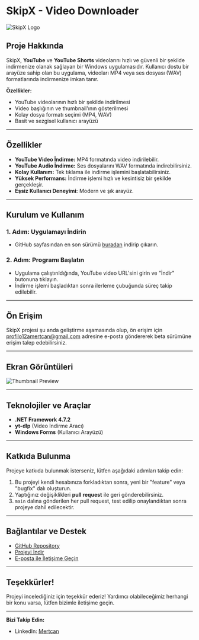 # **SkipX - Video Downloader**

![SkipX Logo](https://img001.prntscr.com/file/img001/VBzBAapfSi6hkEpXOSdGpA.png) <!-- Burada projenizin logosunu veya bir görselini koyabilirsiniz. -->

## **Proje Hakkında**

SkipX, **YouTube** ve **YouTube Shorts** videolarını hızlı ve güvenli bir şekilde indirmenize olanak sağlayan bir Windows uygulamasıdır. Kullanıcı dostu bir arayüze sahip olan bu uygulama, videoları MP4 veya ses dosyası (WAV) formatlarında indirmenize imkan tanır.

**Özellikler:**
- YouTube videolarının hızlı bir şekilde indirilmesi
- Video başlığının ve thumbnail'ının gösterilmesi
- Kolay dosya formatı seçimi (MP4, WAV)
- Basit ve sezgisel kullanıcı arayüzü

---

## **Özellikler**

- **YouTube Video İndirme:** MP4 formatında video indirilebilir.
- **YouTube Audio İndirme:** Ses dosyalarını WAV formatında indirebilirsiniz.
- **Kolay Kullanım:** Tek tıklama ile indirme işlemini başlatabilirsiniz.
- **Yüksek Performans:** İndirme işlemi hızlı ve kesintisiz bir şekilde gerçekleşir.
- **Eşsiz Kullanıcı Deneyimi:** Modern ve şık arayüz.

---

## **Kurulum ve Kullanım**

### **1. Adım: Uygulamayı İndirin**
- GitHub sayfasından en son sürümü [buradan](https://github.com/MertcanAlan/SkipX/tree/main/Releases) indirip çıkarın.

### **2. Adım: Programı Başlatın**
- Uygulama çalıştırıldığında, YouTube video URL'sini girin ve "İndir" butonuna tıklayın.
- İndirme işlemi başladıktan sonra ilerleme çubuğunda süreç takip edilebilir.

---

## **Ön Erişim**

SkipX projesi şu anda geliştirme aşamasında olup, ön erişim için [profilo12amertcan@gmail.com](mailto:profilo12amertcan@gmail.com) adresine e-posta göndererek beta sürümüne erişim talep edebilirsiniz.

---

## **Ekran Görüntüleri**

![Thumbnail Preview](https://img001.prntscr.com/file/img001/vjsotcAeTzSzLyMKIhaAXA.png) <!-- Ekran görüntüleri burada olabilir -->

---

## **Teknolojiler ve Araçlar**

- **.NET Framework 4.7.2**
- **yt-dlp** (Video İndirme Aracı)
- **Windows Forms** (Kullanıcı Arayüzü)

---

## **Katkıda Bulunma**

Projeye katkıda bulunmak isterseniz, lütfen aşağıdaki adımları takip edin:

1. Bu projeyi kendi hesabınıza forkladıktan sonra, yeni bir "feature" veya "bugfix" dalı oluşturun.
2. Yaptığınız değişiklikleri **pull request** ile geri gönderebilirsiniz.
3. `main` dalına gönderilen her pull request, test edilip onaylandıktan sonra projeye dahil edilecektir.

---

## **Bağlantılar ve Destek**

- [GitHub Repository](https://github.com/MertcanAlan?tab=repositories)
- [Projeyi İndir](https://github.com/MertcanAlan/SkipX/tree/main/Releases)
- [E-posta ile İletişime Geçin](mailto:profilo12amertcan@gmail.com)

---

## **Teşekkürler!**

Projeyi incelediğiniz için teşekkür ederiz! Yardımcı olabileceğimiz herhangi bir konu varsa, lütfen bizimle iletişime geçin.

---

**Bizi Takip Edin:**
- LinkedIn: [Mertcan](https://www.linkedin.com/in/mertcan-alan-055ab2346/)

